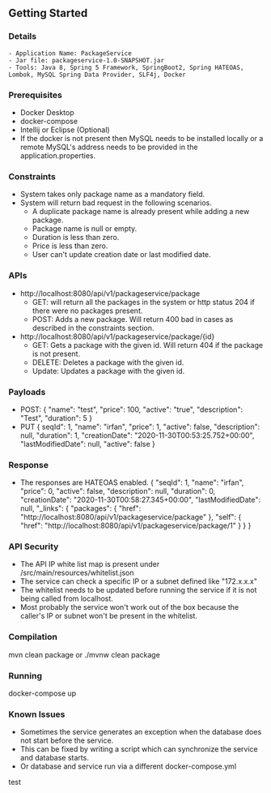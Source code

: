  ## Getting Started

 ### Details
    - Application Name: PackageService
    - Jar file: packageservice-1.0-SNAPSHOT.jar
    - Tools: Java 8, Spring 5 Framework, SpringBoot2, Spring HATEOAS, Lombok, MySQL Spring Data Provider, SLF4j, Docker

### Prerequisites
 - Docker Desktop
 - docker-compose
 - Intellij or Eclipse (Optional)
 - If the docker is not present then MySQL needs to be installed locally or a remote MySQL's address
 needs to be provided in the application.properties.
    
 ### Constraints
 - System takes only package name as a mandatory field.
 - System will return bad request in the following scenarios.
    - A duplicate package name is already present while adding a new package.
    - Package name is null or empty.
    - Duration is less than zero.
    - Price is less than zero.
    - User can't update creation date or last modified date.
 
 ### APIs
 - http://localhost:8080/api/v1/packageservice/package
    - GET: will return all the packages in the system or http status 204 if there were no packages present.
    - POST: Adds a new package. Will return 400 bad in cases as described in the constraints section.
 - http://localhost:8080/api/v1/packageservice/package/{id}
    - GET: Gets a package with the given id. Will return 404 if the package is not present.
    - DELETE: Deletes a package with the given id.
    - Update: Updates a package with the given id.
 
 ### Payloads
 - POST: 
    {
        "name": "test",
        "price": 100,
        "active": "true",
        "description": "Test",
        "duration": 5
    }
 - PUT
    {
        seqId": 1,
        "name": "irfan",
        "price": 1,
        "active": false,
        "description": null,
        "duration": 1,
        "creationDate": "2020-11-30T00:53:25.752+00:00",
        "lastModifiedDate": null,
        "active": false
    }

### Response
- The responses are HATEOAS enabled.
{
    "seqId": 1,
    "name": "irfan",
    "price": 0,
    "active": false,
    "description": null,
    "duration": 0,
    "creationDate": "2020-11-30T00:58:27.345+00:00",
    "lastModifiedDate": null,
    "_links": {
        "packages": {
            "href": "http://localhost:8080/api/v1/packageservice/package"
        },
        "self": {
            "href": "http://localhost:8080/api/v1/packageservice/package/1"
        }
    }
}

### API Security
- The API IP white list map is present under /src/main/resources/whitelist.json
- The service can check a specific IP or a subnet defined like "172.x.x.x"
- The whitelist needs to be updated before running the service if it is not being called from localhost.
- Most probably the service won't work out of the box because the caller's IP or subnet won't be present in the whitelist. 

### Compilation
mvn clean package
or ./mvnw clean package

### Running
docker-compose up

### Known Issues
- Sometimes the service generates an exception when the database does not start before the service.
- This can be fixed by writing a script which can synchronize the service and database starts.
- Or database and service run via a different docker-compose.yml

test